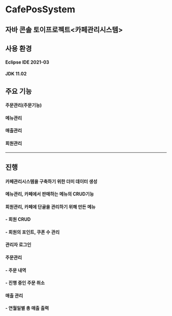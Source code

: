 # CafePosSystem

## 자바 콘솔 토이프로젝트<카페관리시스템>

## 사용 환경

#### Eclipse IDE 2021-03

#### JDK 11.02

## 주요 기능

#### 주문관리(주문기능)

#### 메뉴관리

#### 매출관리

#### 회원관리

---

## 진행

#### 카페관리시스템을 구축하기 위한 더미 데이터 생성

#### 메뉴관리, 카페에서 판매하는 메뉴의 CRUD기능

#### 회원관리, 카페에 단골을 관리하기 위해 만든 메뉴

#### - 회원 CRUD

#### - 회원의 포인트, 쿠폰 수 관리

#### 관리자 로그인

#### 주문관리

#### - 주문 내역

#### - 진행 중인 주문 취소

#### 매출 관리

#### - 연월일별 총 매출 출력
